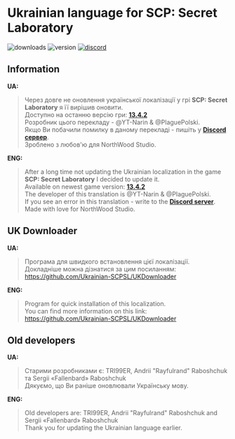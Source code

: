 # Ukrainian language for SCP: Secret Laboratory
![downloads](https://img.shields.io/github/downloads/Ukrainian-SCPSL/Ukrainian-language/total?logo=github&style=for-the-badge)
![version](https://img.shields.io/github/v/release/Ukrainian-SCPSL/Ukrainian-language?include_prereleases&logo=github&style=for-the-badge)
[![discord](https://img.shields.io/discord/1052888868514447401?label=Discord&logo=discord&style=for-the-badge)](https://discord.gg/xBYJmpHptk)
## Information
**UA:**
> Через довге не оновлення української локалізації у грі **SCP: Secret Laboratory** я її вирішив оновити.  
> Доступно на останню версію гри: **[13.4.2](https://github.com/Ukrainian-SCPSL/Ukrainian-language/releases/tag/v3.10.0-pre-release)**                                                                   
> Розробник цього перекладу - @YT-Narin & @PlaguePolski.                                                            
> Якщо Ви побачили помилку в даному перекладі - пишіть у **[Discord сервер](https://discord.gg/xBYJmpHptk)**.                    
> Зроблено з любов'ю для NorthWood Studio.                                                          

**ENG:**
> After a long time not updating the Ukrainian localization in the game **SCP: Secret Laboratory** I decided to update it.                                               
> Available on newest game version: **[13.4.2](https://github.com/Ukrainian-SCPSL/Ukrainian-language/releases/tag/v3.10.0-pre-release)**         
> The developer of this translation is @YT-Narin & @PlaguePolski.                                                 
> If you see an error in this translation - write to the **[Discord server](https://discord.gg/xBYJmpHptk)**.               
> Made with love for NorthWood Studio.               
               
               
## UK Downloader
**UA:**               
> Програма для швидкого встановлення цієї локалізації.               
> Докладніше можна дізнатися за цим посиланням: https://github.com/Ukrainian-SCPSL/UKDownloader

**ENG:**               
> Program for quick installation of this localization.               
> You can find more information on this link: https://github.com/Ukrainian-SCPSL/UKDownloader               
               
               
## Old developers
**UA:**
> Старими розробниками є: TRI99ER, Andrii "Rayfulrand" Raboshchuk та Sergii «Fallenbard» Raboshchuk                                    
> Дякуємо, що Ви раніше оновлювали Українську мову.                                                         

**ENG:**
> Old developers are: TRI99ER, Andrii "Rayfulrand" Raboshchuk and Sergii «Fallenbard» Raboshchuk                                           
> Thank you for updating the Ukrainian language earlier.                                                              
